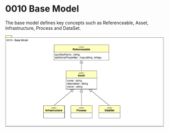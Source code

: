<!-- SPDX-License-Identifier: CC-BY-4.0 -->
<!-- Copyright Contributors to the Egeria project. -->

# 0010 Base Model

The base model defines key concepts such as Referenceable, Asset,
Infrastructure, Process and DataSet.

![UML](0010-Base-Model.png)